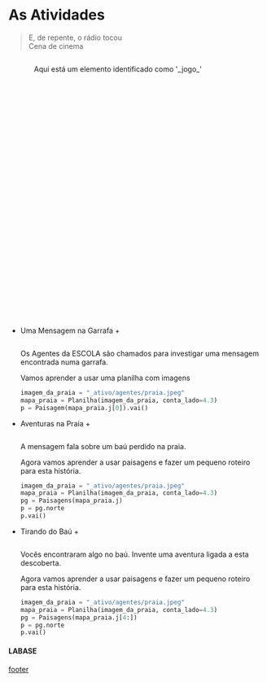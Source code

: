 <!---
Open Source program Pynoplia - Copyright © 2024  Carlo Oliveira** <carlo@nce.ufrj.br>,
PDX-License-Identifier:** `GNU General Public License v3.0 or later <http://is.gd/3Udt>`_.
-->
# As Atividades
> E, de repente, o rádio tocou</br>
> Cena de cinema </br>

<img src onerror="__did_got__('../../_prog/a_tomada0.py', oid='_jogo_', fid='to0')"></img>
<div id="_editor_widget_" style="position:relative; left:50px; min-height: 500px">
Aqui está um elemento identificado como '_jogo_'
</div>

+ Uma Mensagem na Garrafa +
 
  <img id="to0@@" src onerror="__widget__(this.id)"/>
 
    Os Agentes da ESCOLA são chamados para investigar uma mensagem encontrada numa garrafa.
  
    Vamos aprender a usar uma planilha com imagens
    ```python
    imagem_da_praia = "_ativo/agentes/praia.jpeg"
    mapa_praia = Planilha(imagem_da_praia, conta_lado=4.3)
    p = Paisagem(mapa_praia.j[0]).vai()
    ```

+ Aventuras na Praia +
  
  <img id="to1@@" src onerror="__widget__(this.id)"/>
 
    A mensagem fala sobre um baú perdido na praia.
  
    Agora vamos aprender a usar paisagens e fazer um pequeno roteiro para esta história.
    ```python
    imagem_da_praia = "_ativo/agentes/praia.jpeg"
    mapa_praia = Planilha(imagem_da_praia, conta_lado=4.3)
    pg = Paisagens(mapa_praia.j)
    p = pg.norte
    p.vai()
    ```

+ Tirando do Baú +
  
  <img id="to2@@" src onerror="__widget__(this.id)"/>
 
    Vocês encontraram algo no baú. Invente uma aventura ligada a esta descoberta.
  
    Agora vamos aprender a usar paisagens e fazer um pequeno roteiro para esta história.
    ```python
    imagem_da_praia = "_ativo/agentes/praia.jpeg"
    mapa_praia = Planilha(imagem_da_praia, conta_lado=4.3)
    pg = Paisagens(mapa_praia.j[4:])
    p = pg.norte
    p.vai()
    ```

#### LABASE
[footer](footer.md ':include')